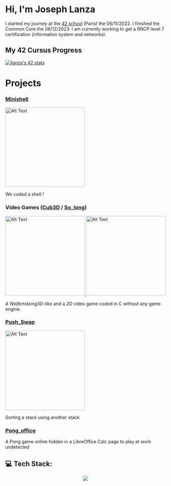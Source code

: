 # Hi, I'm Joseph Lanza
I started my journey at the [42 school](https://github.com/42Paris) (Paris) the 06/11/2022. I finished the Common Core the 06/12/2023. I am currently working to get a RNCP level 7 certification (information system and networks).

## My 42 Cursus Progress 
[![jlanza's 42 stats](https://badge.mediaplus.ma/darkblue/jlanza?1337Badge=off&UM6P=off)](https://github.com/oakoudad/badge42)

# Projects

### [Minishell](https://github.com/lanzaj/minishell)
<a href="https://github.com/lanzaj/minishell">
  <img src="./minishell_R.gif" alt="Alt Text" style="width:250px;">
</a>

We coded a shell !

### Video Games ([Cub3D](https://github.com/lanzaj/cub3d) / [So_long](https://github.com/lanzaj/so_long))
<a href="https://github.com/lanzaj/cub3d">
  <img src="./cub3d_R.gif" alt="Alt Text" style="width:250px;">
</a>
<a href="https://github.com/lanzaj/so_long">
  <img src="./so_long_R.gif" alt="Alt Text" style="width:250px;">
</a>

A *Wolfensteing3D-like* and a *2D* video game coded in C without any game engine.

### [Push_Swap](https://github.com/lanzaj/push_swap)
<a href="https://github.com/lanzaj/push_swap">
  <img src="./push_swap_R.gif" alt="Alt Text" style="width:250px;">
</a>

Sorting a stack using another stack

### [Pong_office](https://github.com/rertzer/ft_transcendence)
A Pong game online hidden in a LibreOffice Calc page to play at work undetected


## 💻 Tech Stack:

<p align="center">
    <a href="https://skillicons.dev">
    <img src="https://skillicons.dev/icons?i=c,cpp,cs,html,css,react,ts,docker,linux,bash,git,ocaml,python,&perline=50" />
    </a>
</p>